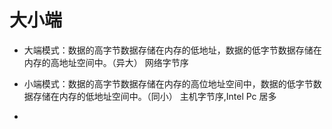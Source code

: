 # 大小端
- 大端模式：数据的高字节数据存储在内存的低地址，数据的低字节数据存储在内存的高地址空间中。（异大）  网络字节序 
   
- 小端模式：数据的高字节数据存储在内存的高位地址空间中，数据的低字节数据存储在内存的低地址空间中。（同小） 主机字节序,Intel Pc 居多
-  